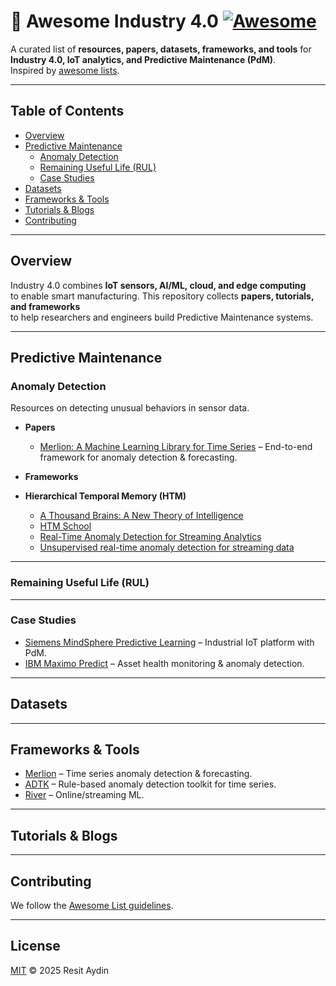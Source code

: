 # 🌟 Awesome Industry 4.0 [![Awesome](https://awesome.re/badge.svg)](https://awesome.re)

A curated list of **resources, papers, datasets, frameworks, and tools** for  
**Industry 4.0, IoT analytics, and Predictive Maintenance (PdM)**.  
Inspired by [awesome lists](https://awesome.re).  

---

## Table of Contents
- [Overview](#overview)
- [Predictive Maintenance](#predictive-maintenance)
  - [Anomaly Detection](#anomaly-detection)
  - [Remaining Useful Life (RUL)](#remaining-useful-life-rul)
  - [Case Studies](#case-studies)
- [Datasets](#datasets)
- [Frameworks & Tools](#frameworks--tools)
- [Tutorials & Blogs](#tutorials--blogs)
- [Contributing](#contributing)

---

## Overview
Industry 4.0 combines **IoT sensors, AI/ML, cloud, and edge computing**  
to enable smart manufacturing. This repository collects **papers, tutorials, and frameworks**  
to help researchers and engineers build Predictive Maintenance systems.

---

## Predictive Maintenance

### Anomaly Detection
Resources on detecting unusual behaviors in sensor data.

- **Papers**
  - [Merlion: A Machine Learning Library for Time Series](https://arxiv.org/abs/2109.09265) – End-to-end framework for anomaly detection & forecasting.

- **Frameworks**

- **Hierarchical Temporal Memory (HTM)**
  - [A Thousand Brains: A New Theory of Intelligence](https://dn790007.ca.archive.org/0/items/artificial-intelligence/2021_a_thousand_brains-a_new_theory_of_intelligence-Jeff%20Hawkins%20%282021%29.pdf)
  - [HTM School](https://www.youtube.com/playlist?list=PL3yXMgtrZmDqhsFQzwUC9V8MeeVOQ7eZ9)
  - [Real-Time Anomaly Detection for Streaming Analytics](https://arxiv.org/pdf/1607.02480)
  - [Unsupervised real-time anomaly detection for streaming data](https://www.sciencedirect.com/science/article/pii/S0925231217309864)

---

### Remaining Useful Life (RUL)

---

### Case Studies
- [Siemens MindSphere Predictive Learning](https://siemens.mindsphere.io) – Industrial IoT platform with PdM.  
- [IBM Maximo Predict](https://www.ibm.com/products/maximo) – Asset health monitoring & anomaly detection.  

---

## Datasets


---

## Frameworks & Tools
- [Merlion](https://github.com/salesforce/Merlion) – Time series anomaly detection & forecasting.   
- [ADTK](https://github.com/arundo/adtk) – Rule-based anomaly detection toolkit for time series.  
- [River](https://github.com/online-ml/river) – Online/streaming ML.  

---

## Tutorials & Blogs

---

## Contributing
We follow the [Awesome List guidelines](https://github.com/sindresorhus/awesome/blob/main/contributing.md).

---

## License
[MIT](LICENSE) © 2025 Resit Aydin

